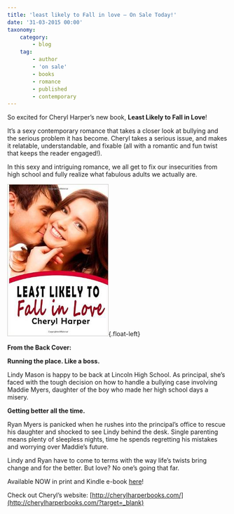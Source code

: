 ```yaml
---
title: 'least likely to Fall in love – On Sale Today!'
date: '31-03-2015 00:00'
taxonomy:
    category:
        - blog
    tag:
        - author
        - 'on sale'
        - books
        - romance
        - published
        - contemporary
---
```


So excited for Cheryl Harper’s new book, **Least Likely to Fall in Love**!

It’s a sexy contemporary romance that takes a closer look at bullying and the serious problem it has become. Cheryl takes a serious issue, and makes it relatable, understandable, and fixable (all with a romantic and fun twist that keeps the reader engaged!).

In this sexy and intriguing romance, we all get to fix our insecurities from high school and fully realize what fabulous adults we actually are.

![](LeastlikelytoFallinLove_cover.jpg?cropResize=250,250){.float-left}

**From the Back Cover:**

**Running the place. Like a boss.**

Lindy Mason is happy to be back at Lincoln High School. As principal, she’s faced with the tough decision on how to handle a bullying case involving Maddie Myers, daughter of the boy who made her high school days a misery.

**Getting better all the time.**

Ryan Myers is panicked when he rushes into the principal’s office to rescue his daughter and shocked to see Lindy behind the desk. Single parenting means plenty of sleepless nights, time he spends regretting his mistakes and worrying over Maddie’s future.

Lindy and Ryan have to come to terms with the way life’s twists bring change and for the better. But love? No one’s going that far.

Available NOW in print and Kindle e-book [here](http://www.amazon.com/Least-Likely-Fall-Cheryl-Harper/dp/1508676968/ref=sr_1_1?ie=UTF8&qid=1427839154&sr=8-1&keywords=least+likely+to+fall+in+love?target=_blank)!

Check out Cheryl’s website: [http://cherylharperbooks.com/](http://cherylharperbooks.com/?target=_blank)